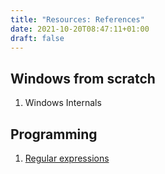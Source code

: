 ```yaml
---
title: "Resources: References"
date: 2021-10-20T08:47:11+01:00
draft: false
---
```


## Windows from scratch
1. Windows Internals

## Programming
1. [Regular expressions](https://www.regular-expressions.info/tutorial.html)